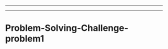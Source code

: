 --------
-----------------------------------------------------------------------------------
# Problem-Solving-Challenge-problem1
